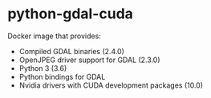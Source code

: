 # python-gdal-cuda
Docker image that provides:
* Compiled GDAL binaries (2.4.0)
* OpenJPEG driver support for GDAL (2.3.0)
* Python 3 (3.6)
* Python bindings for GDAL
* Nvidia drivers with CUDA development packages (10.0)